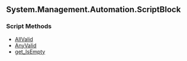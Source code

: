 ## System.Management.Automation.ScriptBlock


### Script Methods


* [AllValid](AllValid.md)
* [AnyValid](AnyValid.md)
* [get_IsEmpty](get_IsEmpty.md)
